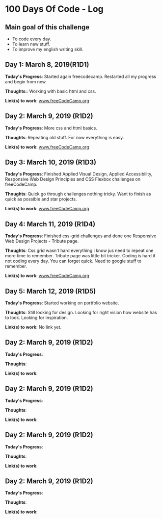 # 100 Days Of Code - Log

## Main goal of this challenge

* To code every day.
* To learn new stuff.
* To improve my english writing skill.

## Day 1: March 8, 2019(R1D1)

**Today's Progress**: Started again freecodecamp. Restarted all my progress and begin from new.

**Thoughts:**: Working with basic html and css.

**Link(s) to work**: www.freeCodeCamp.org 

## Day 2: March 9, 2019 (R1D2)

**Today's Progress**: More css and html basics.

**Thoughts**: Repeating old stuff. For now everything is easy.

**Link(s) to work**: www.freeCodeCamp.org

## Day 3: March 10, 2019 (R1D3)

**Today's Progress**: Finished Applied Visual Design, Applied Accessibility, Responsive Web Design Principles and CSS Flexbox challenges on freeCodeCamp.

**Thoughts**: Quick go through challenges nothing tricky.  Want to finish as quick as possible and star projects.

**Link(s) to work**: www.freeCodeCamp.org

## Day 4: March 11, 2019 (R1D4)

**Today's Progress**: Finished css-grid challenges and done one Responsive Web Design Projects - Tribute page.

**Thoughts**: Css grid wasn't hard everything i know jus need to repeat one more time to remember. Tribute page was little bit tricker. Coding is hard if not coding every day. You can forget quick. Need to google stuff to remember. 

**Link(s) to work**: www.freeCodeCamp.org 

## Day 5: March 12, 2019 (R1D5)

**Today's Progress**: Started working on portfolio website.

**Thoughts**: Still looking for design. Looking for right vision how website has to look. Looking for inspiration.

**Link(s) to work**: No link yet.

## Day 2: March 9, 2019 (R1D2)

**Today's Progress**:

**Thoughts**:

**Link(s) to work**:

## Day 2: March 9, 2019 (R1D2)

**Today's Progress**:

**Thoughts**:

**Link(s) to work**:

## Day 2: March 9, 2019 (R1D2)

**Today's Progress**:

**Thoughts**:

**Link(s) to work**:

## Day 2: March 9, 2019 (R1D2)

**Today's Progress**:

**Thoughts**:

**Link(s) to work**:





